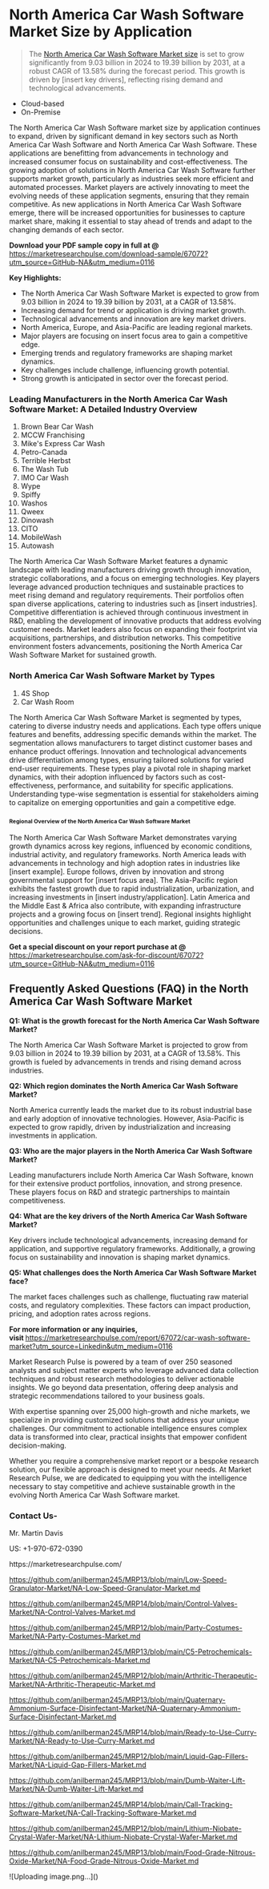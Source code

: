 <h1>North America Car Wash Software Market&nbsp;Size by Application</h1><blockquote><p>The <a href="https://marketresearchpulse.com/download-sample/67072?utm_source=GitHub-NA&amp;utm_medium=0116">North America Car Wash Software Market size</a> is set to grow significantly from 9.03 billion in 2024 to 19.39 billion by 2031, at a robust CAGR of 13.58% during the forecast period. This growth is driven by [insert key drivers], reflecting rising demand and technological advancements.</p></blockquote><ul><li>Cloud-based<li> On-Premise</li></ul><p>The North America Car Wash Software market size by application continues to expand, driven by significant demand in key sectors such as North America Car Wash Software and North America Car Wash Software. These applications are benefitting from advancements in technology and increased consumer focus on sustainability and cost-effectiveness. The growing adoption of solutions in North America Car Wash Software further supports market growth, particularly as industries seek more efficient and automated processes. Market players are actively innovating to meet the evolving needs of these application segments, ensuring that they remain competitive. As new applications in North America Car Wash Software emerge, there will be increased opportunities for businesses to capture market share, making it essential to stay ahead of trends and adapt to the changing demands of each sector.</p><p><strong>Download your PDF sample copy in full at @ </strong><a href="https://marketresearchpulse.com/download-sample/67072?utm_source=GitHub-NA&amp;utm_medium=0116">https://marketresearchpulse.com/download-sample/67072?utm_source=GitHub-NA&amp;utm_medium=0116</a></p><p><strong>Key Highlights: </strong></p><ul><li>The North America Car Wash Software Market is expected to grow from 9.03 billion in 2024 to 19.39 billion by 2031, at a CAGR of 13.58%.</li><li>Increasing demand for trend or application is driving market growth.</li><li>Technological advancements and innovation are key market drivers.</li><li>North America, Europe, and Asia-Pacific are leading regional markets.</li><li>Major players are focusing on insert focus area to gain a competitive edge.</li><li>Emerging trends and regulatory frameworks are shaping market dynamics.</li><li>Key challenges include challenge, influencing growth potential.</li><li>Strong growth is anticipated in sector over the forecast period.</li></ul><h3>Leading Manufacturers in the North America Car Wash Software Market: A Detailed Industry Overview</h3><ol><li>Brown Bear Car Wash</li><li>MCCW Franchising</li><li>Mike's Express Car Wash</li><li>Petro-Canada</li><li>Terrible Herbst</li><li>The Wash Tub</li><li>IMO Car Wash</li><li>Wype</li><li>Spiffy</li><li>Washos</li><li>Qweex</li><li>Dinowash</li><li>CITO</li><li>MobileWash</li><li>Autowash</li></ol><div class="flex max-w-full flex-col flex-grow"><div class="min-h-8 text-message flex w-full flex-col items-end gap-2 whitespace-normal break-words [.text-message+&amp;]:mt-5" dir="auto" data-message-author-role="assistant" data-message-id="fd8432e4-4910-450d-b182-61b7bfb0a01f" data-message-model-slug="gpt-4o"><div class="flex w-full flex-col gap-1 empty:hidden first:pt-[3px]"><div class="markdown prose w-full break-words dark:prose-invert light"><p>The North America Car Wash Software Market features a dynamic landscape with leading manufacturers driving growth through innovation, strategic collaborations, and a focus on emerging technologies. Key players leverage advanced production techniques and sustainable practices to meet rising demand and regulatory requirements. Their portfolios often span diverse applications, catering to industries such as [insert industries]. Competitive differentiation is achieved through continuous investment in R&amp;D, enabling the development of innovative products that address evolving customer needs. Market leaders also focus on expanding their footprint via acquisitions, partnerships, and distribution networks. This competitive environment fosters advancements, positioning the North America Car Wash Software Market for sustained growth.</p></div></div></div></div><h3>North America Car Wash Software Market by Types</h3><ol><li>4S Shop<li> Car Wash Room</li></ol><div class="flex max-w-full flex-col flex-grow"><div class="min-h-8 text-message flex w-full flex-col items-end gap-2 whitespace-normal break-words [.text-message+&amp;]:mt-5" dir="auto" data-message-author-role="assistant" data-message-id="084470be-0bb7-4664-bddf-5156b4f41249" data-message-model-slug="gpt-4o-mini"><div class="flex w-full flex-col gap-1 empty:hidden first:pt-[3px]"><div class="markdown prose w-full break-words dark:prose-invert light"><p>The North America Car Wash Software Market is segmented by types, catering to diverse industry needs and applications. Each type offers unique features and benefits, addressing specific demands within the market. The segmentation allows manufacturers to target distinct customer bases and enhance product offerings. Innovation and technological advancements drive differentiation among types, ensuring tailored solutions for varied end-user requirements. These types play a pivotal role in shaping market dynamics, with their adoption influenced by factors such as cost-effectiveness, performance, and suitability for specific applications. Understanding type-wise segmentation is essential for stakeholders aiming to capitalize on emerging opportunities and gain a competitive edge.</p></div></div></div></div><h3><span style="font-size: 11px;">Regional Overview of the North America Car Wash Software Market</span></h3><div class="flex max-w-full flex-col flex-grow"><div class="min-h-8 text-message flex w-full flex-col items-end gap-2 whitespace-normal break-words [.text-message+&amp;]:mt-5" dir="auto" data-message-author-role="assistant" data-message-id="e9038762-ce64-4e30-91c9-9bd413514231" data-message-model-slug="gpt-4o-mini"><div class="flex w-full flex-col gap-1 empty:hidden first:pt-[3px]"><div class="markdown prose w-full break-words dark:prose-invert light"><p>The North America Car Wash Software Market demonstrates varying growth dynamics across key regions, influenced by economic conditions, industrial activity, and regulatory frameworks. North America leads with advancements in technology and high adoption rates in industries like [insert example]. Europe follows, driven by innovation and strong governmental support for [insert focus area]. The Asia-Pacific region exhibits the fastest growth due to rapid industrialization, urbanization, and increasing investments in [insert industry/application]. Latin America and the Middle East &amp; Africa also contribute, with expanding infrastructure projects and a growing focus on [insert trend]. Regional insights highlight opportunities and challenges unique to each market, guiding strategic decisions.</p></div></div></div></div><p><strong>Get a special discount on your report purchase at @ </strong><a href="https://marketresearchpulse.com/ask-for-discount/67072?utm_source=GitHub-NA&amp;utm_medium=0116">https://marketresearchpulse.com/ask-for-discount/67072?utm_source=GitHub-NA&amp;utm_medium=0116</a></p><h2>Frequently Asked Questions (FAQ) in the North America Car Wash Software Market</h2><p><strong>Q1: What is the growth forecast for the North America Car Wash Software Market?</strong></p><p>The North America Car Wash Software Market is projected to grow from 9.03 billion in 2024 to 19.39 billion by 2031, at a CAGR of 13.58%. This growth is fueled by advancements in trends and rising demand across industries.</p><p><strong>Q2: Which region dominates the North America Car Wash Software Market?</strong></p><p>North America currently leads the market due to its robust industrial base and early adoption of innovative technologies. However, Asia-Pacific is expected to grow rapidly, driven by industrialization and increasing investments in application.</p><p><strong>Q3: Who are the major players in the North America Car Wash Software Market?</strong></p><p>Leading manufacturers include North America Car Wash Software, known for their extensive product portfolios, innovation, and strong presence. These players focus on R&amp;D and strategic partnerships to maintain competitiveness.</p><p><strong>Q4: What are the key drivers of the North America Car Wash Software Market?</strong></p><p>Key drivers include technological advancements, increasing demand for application, and supportive regulatory frameworks. Additionally, a growing focus on sustainability and innovation is shaping market dynamics.</p><p><strong>Q5: What challenges does the North America Car Wash Software Market face?</strong></p><p>The market faces challenges such as challenge, fluctuating raw material costs, and regulatory complexities. These factors can impact production, pricing, and adoption rates across regions.</p><p><strong>For more information or any inquiries, visit&nbsp;</strong><a href="https://marketresearchpulse.com/report/67072/car-wash-software-market?utm_source=Linkedin&utm_medium=0116">https://marketresearchpulse.com/report/67072/car-wash-software-market?utm_source=Linkedin&utm_medium=0116</a></p><p>Market Research Pulse is powered by a team of over 250 seasoned analysts and subject matter experts who leverage advanced data collection techniques and robust research methodologies to deliver actionable insights. We go beyond data presentation, offering deep analysis and strategic recommendations tailored to your business goals.</p><p>With expertise spanning over 25,000 high-growth and niche markets, we specialize in providing customized solutions that address your unique challenges. Our commitment to actionable intelligence ensures complex data is transformed into clear, practical insights that empower confident decision-making.</p><p>Whether you require a comprehensive market report or a bespoke research solution, our flexible approach is designed to meet your needs. At Market Research Pulse, we are dedicated to equipping you with the intelligence necessary to stay competitive and achieve sustainable growth in the evolving North America Car Wash Software market.</p><h3><strong>Contact Us-</strong></h3><p>Mr. Martin Davis</p><p>US: +1-970-672-0390</p><p>https://marketresearchpulse.com/</p><p><a href="https://github.com/anilberman245/MRP13/blob/main/Low-Speed-Granulator-Market/NA-Low-Speed-Granulator-Market.md">https://github.com/anilberman245/MRP13/blob/main/Low-Speed-Granulator-Market/NA-Low-Speed-Granulator-Market.md</a></p><p><a href="https://github.com/anilberman245/MRP14/blob/main/Control-Valves-Market/NA-Control-Valves-Market.md">https://github.com/anilberman245/MRP14/blob/main/Control-Valves-Market/NA-Control-Valves-Market.md</a></p><p><a href="https://github.com/anilberman245/MRP12/blob/main/Party-Costumes-Market/NA-Party-Costumes-Market.md">https://github.com/anilberman245/MRP12/blob/main/Party-Costumes-Market/NA-Party-Costumes-Market.md</a></p><p><a href="https://github.com/anilberman245/MRP13/blob/main/C5-Petrochemicals-Market/NA-C5-Petrochemicals-Market.md">https://github.com/anilberman245/MRP13/blob/main/C5-Petrochemicals-Market/NA-C5-Petrochemicals-Market.md</a></p><p><a href="https://github.com/anilberman245/MRP12/blob/main/Arthritic-Therapeutic-Market/NA-Arthritic-Therapeutic-Market.md">https://github.com/anilberman245/MRP12/blob/main/Arthritic-Therapeutic-Market/NA-Arthritic-Therapeutic-Market.md</a></p><p><a href="https://github.com/anilberman245/MRP13/blob/main/Quaternary-Ammonium-Surface-Disinfectant-Market/NA-Quaternary-Ammonium-Surface-Disinfectant-Market.md">https://github.com/anilberman245/MRP13/blob/main/Quaternary-Ammonium-Surface-Disinfectant-Market/NA-Quaternary-Ammonium-Surface-Disinfectant-Market.md</a></p><p><a href="https://github.com/anilberman245/MRP14/blob/main/Ready-to-Use-Curry-Market/NA-Ready-to-Use-Curry-Market.md">https://github.com/anilberman245/MRP14/blob/main/Ready-to-Use-Curry-Market/NA-Ready-to-Use-Curry-Market.md</a></p><p><a href="https://github.com/anilberman245/MRP12/blob/main/Liquid-Gap-Fillers-Market/NA-Liquid-Gap-Fillers-Market.md">https://github.com/anilberman245/MRP12/blob/main/Liquid-Gap-Fillers-Market/NA-Liquid-Gap-Fillers-Market.md</a></p><p><a href="https://github.com/anilberman245/MRP13/blob/main/Dumb-Waiter-Lift-Market/NA-Dumb-Waiter-Lift-Market.md">https://github.com/anilberman245/MRP13/blob/main/Dumb-Waiter-Lift-Market/NA-Dumb-Waiter-Lift-Market.md</a></p><p><a href="https://github.com/anilberman245/MRP14/blob/main/Call-Tracking-Software-Market/NA-Call-Tracking-Software-Market.md">https://github.com/anilberman245/MRP14/blob/main/Call-Tracking-Software-Market/NA-Call-Tracking-Software-Market.md</a></p><p><a href="https://github.com/anilberman245/MRP12/blob/main/Lithium-Niobate-Crystal-Wafer-Market/NA-Lithium-Niobate-Crystal-Wafer-Market.md">https://github.com/anilberman245/MRP12/blob/main/Lithium-Niobate-Crystal-Wafer-Market/NA-Lithium-Niobate-Crystal-Wafer-Market.md</a></p><p><a href="https://github.com/anilberman245/MRP13/blob/main/Food-Grade-Nitrous-Oxide-Market/NA-Food-Grade-Nitrous-Oxide-Market.md">https://github.com/anilberman245/MRP13/blob/main/Food-Grade-Nitrous-Oxide-Market/NA-Food-Grade-Nitrous-Oxide-Market.md</a></p>
![Uploading image.png…]()
